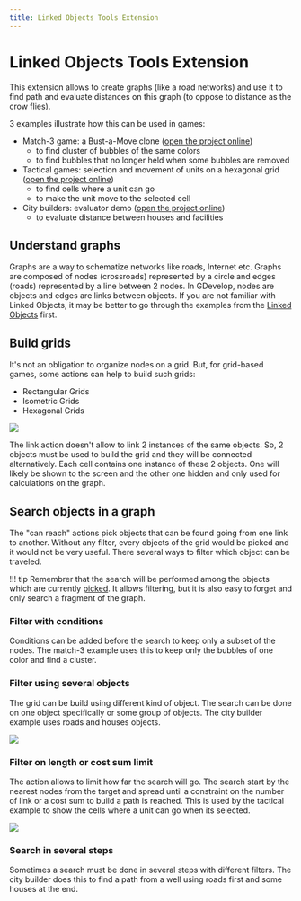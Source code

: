 ```yaml
---
title: Linked Objects Tools Extension
---
```

# Linked Objects Tools Extension

This extension allows to create graphs (like a road networks) and use it to find path and evaluate distances on this graph (to oppose to distance as the crow flies).

3 examples illustrate how this can be used in games:

- Match-3 game: a Bust-a-Move clone ([open the project online](https://editor.gdevelop.io/?project=example://bim-bam))
    - to find cluster of bubbles of the same colors
    - to find bubbles that no longer held when some bubbles are removed
- Tactical games: selection and movement of units on a hexagonal grid ([open the project online](https://editor.gdevelop.io/?project=example://tactical-game-grid-movement))
    - to find cells where a unit can go
    - to make the unit move to the selected cell
- City builders: evaluator demo ([open the project online](https://editor.gdevelop.io/?project=example://city-builder))
    - to evaluate distance between houses and facilities

## Understand graphs

Graphs are a way to schematize networks like roads, Internet etc. Graphs are composed of nodes (crossroads) represented by a circle and edges (roads) represented by a line between 2 nodes. In GDevelop, nodes are objects and edges are links between objects. If you are not familiar with Linked Objects, it may be better to go through the examples from the [Linked Objects](/gdevelop5/all-features/linked-objects) first.

## Build grids

It's not an obligation to organize nodes on a grid. But, for grid-based games, some actions can help to build such grids:

- Rectangular Grids
- Isometric Grids
- Hexagonal Grids

![](/gdevelop5/all-features/extensions/isometricgrid.png)

The link action doesn't allow to link 2 instances of the same objects. So, 2 objects must be used to build the grid and they will be connected alternatively. Each cell contains one instance of these 2 objects. One will likely be shown to the screen and the other one hidden and only used for calculations on the graph.

## Search objects in a graph

The "can reach" actions pick objects that can be found going from one link to another. Without any filter, every objects of the grid would be picked and it would not be very useful. There several ways to filter which object can be traveled.

!!! tip
    Remembrer that the search will be performed among the objects which are currently [picked](gdevelop5/events/object-picking/). It allows filtering, but it is also easy to forget and only search a fragment of the graph.

### Filter with conditions

Conditions can be added before the search to keep only a subset of the nodes. The match-3 example uses this to keep only the bubbles of one color and find a cluster.

### Filter using several objects

The grid can be build using different kind of object. The search can be done on one object specifically or some group of objects. The city builder example uses roads and houses objects.

![](/gdevelop5/all-features/extensions/isometricgridselection.png)

### Filter on length or cost sum limit

The action allows to limit how far the search will go. The search start by the nearest nodes from the target and spread until a constraint on the number of link or a cost sum to build a path is reached. This is used by the tactical example to show the cells where a unit can go when its selected.

![](/gdevelop5/all-features/extensions/hexagonalgridunitselection.png)

### Search in several steps

Sometimes a search must be done in several steps with different filters. The city builder does this to find a path from a well using roads first and some houses at the end.
